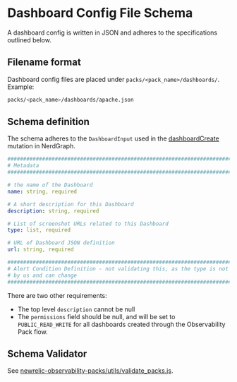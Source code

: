 # Dashboard Config File Schema

A dashboard config is written in JSON and adheres to the specifications outlined below.

## Filename format

Dashboard config files are placed under `packs/<pack_name>/dashboards/`. Example:

```bash
packs/<pack_name>/dashboards/apache.json
```

## Schema definition

The schema adheres to the `DashboardInput` used in the [dashboardCreate](https://docs.newrelic.com/docs/new-relic-one/use-new-relic-one/core-concepts/dashboards-api-migration-insights-api-nerdgraph/#dashboard-create) mutation in NerdGraph.


```yaml
####################################################################################
# Metadata
####################################################################################

# the name of the Dashboard
name: string, required

# A short description for this Dashboard
description: string, required

# List of screenshot URLs related to this Dashboard
type: list, required

# URL of Dashboard JSON definition
url: string, required

####################################################################################
# Alert Condition Definition - not validating this, as the type is not controlled
# by us and can change
####################################################################################

```

There are two other requirements:

* The top level `description` cannot be null
* The `permissions` field should be null, and will be set to `PUBLIC_READ_WRITE` for all dashboards created through the Observability Pack flow.

## Schema Validator

See [newrelic-observability-packs/utils/validate_packs.js](../utils/validate_packs.js).

